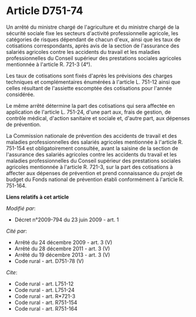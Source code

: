 # Article D751-74

Un arrêté du ministre chargé de l'agriculture et du ministre chargé de la sécurité sociale fixe les secteurs d'activité
professionnelle agricole, les catégories de risques dépendant de chacun d'eux, ainsi que les taux de cotisations
correspondants, après avis de la section de l'assurance des salariés agricoles contre les accidents du travail et les
maladies professionnelles du Conseil supérieur des prestations sociales agricoles mentionnée à l'article R. 721-3 (4°). 

Les taux de cotisations sont fixés d'après les prévisions des charges techniques et complémentaires énumérées à l'article L.
751-12 ainsi que celles résultant de l'assiette escomptée des cotisations pour l'année considérée. 

Le même arrêté détermine la part des cotisations qui sera affectée en application de l'article L. 751-24, d'une part aux,
frais de gestion, de contrôle médical, d'action sanitaire et sociale et, d'autre part, aux dépenses de prévention. 

La Commission nationale de prévention des accidents de travail et des maladies professionnelles des salariés agricoles
mentionnée à l'article R. 751-154 est obligatoirement consultée, avant la saisine de la section de l'assurance des salariés
agricoles contre les accidents du travail et les maladies professionnelles du Conseil supérieur des prestations sociales
agricoles mentionnée à l'article R. 721-3, sur la part des cotisations à affecter aux dépenses de prévention et prend
connaissance du projet de budget du Fonds national de prévention établi conformément à l'article R. 751-164.

**Liens relatifs à cet article**

_Modifié par_:

  - Décret n°2009-794 du 23 juin 2009 - art. 1

_Cité par_:

  - Arrêté du 24 décembre 2009 - art. 3 (V)
  - Arrêté du 28 décembre 2011 - art. 3 (V)
  - Arrêté du 19 décembre 2013 - art. 3 (V)
  - Code rural - art. D751-78 (V)

_Cite_:

  - Code rural - art. L751-12
  - Code rural - art. L751-24
  - Code rural - art. R*721-3
  - Code rural - art. R751-154
  - Code rural - art. R751-164
